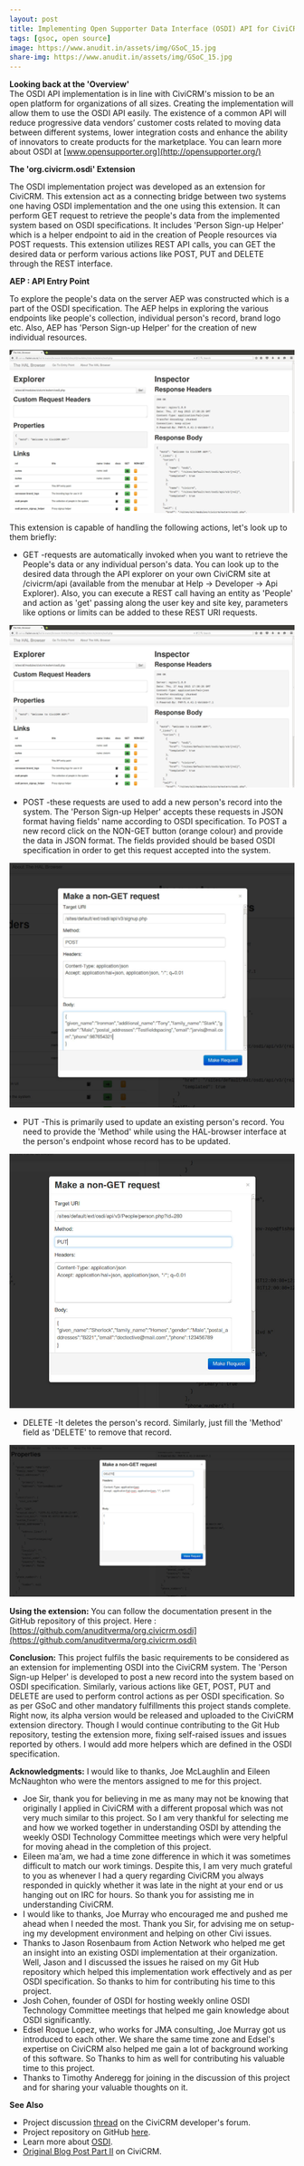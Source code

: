 ```yaml
---
layout: post
title: Implementing Open Supporter Data Interface (OSDI) API for CiviCRM Part II - Concluding Post
tags: [gsoc, open source]
image: https://www.anudit.in/assets/img/GSoC_15.jpg
share-img: https://www.anudit.in/assets/img/GSoC_15.jpg
---
```


__Looking back at the 'Overview'__
<br>The OSDI API implementation is in line with CiviCRM's mission to be an open platform for organizations of all sizes. Creating the implementation will allow them to use the OSDI API easily. The existence of a common API will reduce progressive data vendors’ customer costs related to moving data between different systems, lower integration costs and enhance the ability of innovators to create products for the marketplace. You can learn more about OSDI at [www.opensupporter.org](http://opensupporter.org/)
 

__The 'org.civicrm.osdi' Extension__

The OSDI implementation project was developed as an extension for CiviCRM. This extension act as a connecting bridge between two systems one having OSDI implementation and the one using this extension. It can perform GET request to retrieve the people's data from the implemented system based on OSDI specifications. It includes 'Person Sign-up Helper' which is a helper endpoint to aid in the creation of People resources via POST requests. This extension utilizes REST API calls, you can GET the desired data or perform various actions like POST, PUT and DELETE through the REST interface.

__AEP : API Entry Point__

To explore the people's data on the server AEP was constructed which is a part of the OSDI specification. The AEP helps in exploring the various endpoints like people's collection, individual person's record, brand logo etc. Also, AEP has 'Person Sign-up Helper' for the creation of new individual resources.

![AEP](/assets/img/gsoc/AEP.jpg "AEP")

This extension is capable of handling the following actions, let's look up to them briefly:

* GET -requests are automatically invoked when you want to retrieve the People's data or any individual person's data. You can look up to the desired data through the API explorer on your own CiviCRM site at /civicrm/api (available from the menubar at Help -> Developer -> Api Explorer). Also, you can execute a REST call having an entity as 'People' and action as 'get' passing along the user key and site key, parameters like options or limits can be added to these REST URI requests.

![GET](/assets/img/gsoc/AEP.jpg "GET")

* POST -these requests are used to add a new person's record into the system. The 'Person Sign-up Helper' accepts these requests in JSON format having fields' name according to OSDI specification. To POST a new record click on the NON-GET button (orange colour) and provide the data in JSON format. The fields provided should be based OSDI specification in order to get this request accepted into the system.

![POST](/assets/img/gsoc/POST.jpg "POST")

* PUT -This is primarily used to update an existing person's record. You need to provide the 'Method' while using the HAL-browser interface at the person's endpoint whose record has to be updated.

![PUT](/assets/img/gsoc/PUT.jpg "PUT")

* DELETE -It deletes the person's record. Similarly, just fill the 'Method' field as 'DELETE' to remove that record.

![DELETE](/assets/img/gsoc/DELETE.jpg "DELETE")

__Using the extension:__
You can follow the documentation present in the GitHub repository of this project. Here : [https://github.com/anuditverma/org.civicrm.osdi](https://github.com/anuditverma/org.civicrm.osdi)

__Conclusion:__
This project fulfils the basic requirements to be considered as an extension for implementing OSDI into the CiviCRM system. The 'Person Sign-up Helper' is developed to post a new record into the system based on OSDI specification. Similarly, various actions like GET, POST, PUT and DELETE are used to perform control actions as per OSDI specification. So as per GSoC and other mandatory fulfillments this project stands complete. Right now, its alpha version would be released and uploaded to the CiviCRM extension directory. Though I would continue contributing to the Git Hub repository, testing the extension more, fixing self-raised issues and issues reported by others. I would add more helpers which are defined in the OSDI specification.

__Acknowledgments:__
I would like to thanks, Joe McLaughlin and Eileen McNaughton who were the mentors assigned to me for this project.

* Joe Sir, thank you for believing in me as many may not be knowing that originally I applied in CiviCRM with a different proposal which was not very much similar to this project. So I am very thankful for selecting me and how we worked together in understanding OSDI by attending the weekly OSDI Technology Committee meetings which were very helpful for moving ahead in the completion of this project.
* Eileen ma'am, we had a time zone difference in which it was sometimes difficult to match our work timings. Despite this, I am very much grateful to you as whenever I had a query regarding CiviCRM you always responded in quickly whether it was late in the night at your end or us hanging out on IRC for hours. So thank you for assisting me in understanding CiviCRM.
* I would like to thanks, Joe Murray who encouraged me and pushed me ahead when I needed the most. Thank you Sir, for advising me on setup-ing my development environment and helping on other Civi issues.
* Thanks to Jason Rosenbaum from Action Network who helped me get an insight into an existing OSDI implementation at their organization. Well, Jason and I discussed the issues he raised on my Git Hub repository which helped this implementation work effectively and as per OSDI specification. So thanks to him for contributing his time to this project.
* Josh Cohen, founder of OSDI for hosting weekly online OSDI Technology Committee meetings that helped me gain knowledge about OSDI significantly.
* Edsel Roque Lopez, who works for JMA consulting, Joe Murray got us introduced to each other. We share the same time zone and Edsel's expertise on CiviCRM also helped me gain a lot of background working of this software. So Thanks to him as well for contributing his valuable time to this project.
* Thanks to Timothy Anderegg for joining in the discussion of this project and for sharing your valuable thoughts on it.

__See Also__

* Project discussion [thread](https://forum.civicrm.org/index.php?topic=36374.0) on the CiviCRM developer's forum.
* Project repository on GitHub [here](https://github.com/anuditverma/org.civicrm.osdi).
* Learn more about [OSDI](http://opensupporter.org/).
* [Original Blog Post Part II](https://civicrm.org/blog/anudit-verma/implementing-the-open-supporter-data-interface-osdi-api-for-civicrm-gsoc) on CiviCRM.